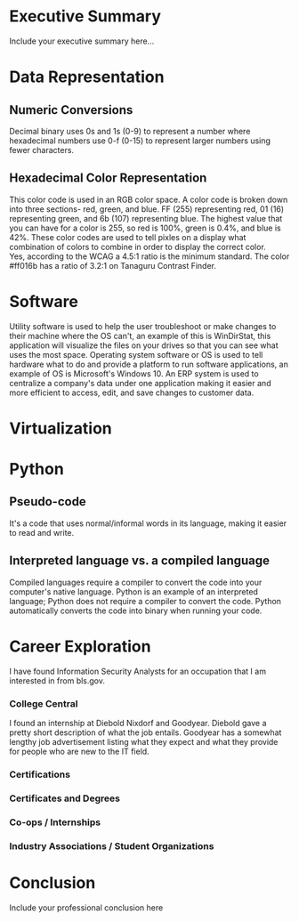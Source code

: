 # Executive Summary 
Include your executive summary here...

# Data Representation
## Numeric Conversions
Decimal binary uses 0s and 1s (0-9) to represent a number where hexadecimal numbers use 0-f (0-15) to represent larger numbers using fewer characters.
## Hexadecimal Color Representation
This color code is used in an RGB color space. A color code is broken down into three sections- red, green, and blue. FF (255) representing red, 01 (16) representing green, and 6b (107) representing blue. The highest value that you can have for a color is 255, so red is 100%, green is 0.4%, and blue is 42%. These color codes are used to tell pixles on a display what combination of colors to combine in order to display the correct color.  
Yes, according to the WCAG a 4.5:1 ratio is the minimum standard. The color #ff016b has a ratio of 3.2:1 on Tanaguru Contrast Finder. 

# Software
Utility software is used to help the user troubleshoot or make changes to their machine where the OS can't, an example of this is WinDirStat, this application will visualize the files on your drives so that you can see what uses the most space. Operating system software or OS is used to tell hardware what to do and provide a platform to run software applications, an example of OS is Microsoft's Windows 10. 
An ERP system is used to centralize a company's data under one application making it easier and more efficient to access, edit, and save changes to customer data. 
# Virtualization

# Python
## Pseudo-code
It's a code that uses normal/informal words in its language, making it easier to read and write. 
## Interpreted language vs. a compiled language
Compiled languages require a compiler to convert the code into your computer's native language. Python is an example of an interpreted language; Python does not require a compiler to convert the code. Python automatically converts the code into binary when running your code. 

# Career Exploration
I have found Information Security Analysts for an occupation that I am interested in from bls.gov. 
### College Central
I found an internship at Diebold Nixdorf and Goodyear. Diebold gave a pretty short description of what the job entails. Goodyear has a somewhat lengthy job advertisement listing what they expect and what they provide for people who are new to the IT field. 
### Certifications

### Certificates and Degrees
### Co-ops / Internships
### Industry Associations / Student Organizations

# Conclusion

Include your professional conclusion here
